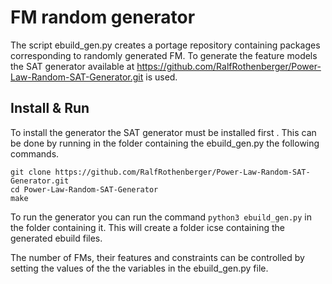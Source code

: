 # FM random generator

The script ebuild_gen.py creates a portage repository containing packages
corresponding to randomly generated FM. To generate the feature models the
SAT generator available at
https://github.com/RalfRothenberger/Power-Law-Random-SAT-Generator.git
is used.

## Install & Run

To install the generator the SAT generator must be installed first .
This can be done by running in the folder containing the ebuild_gen.py
the following commands.

```
git clone https://github.com/RalfRothenberger/Power-Law-Random-SAT-Generator.git
cd Power-Law-Random-SAT-Generator
make
```

To run the generator you can run the command `python3 ebuild_gen.py` in the
folder containing it. This will create a folder icse containing the generated
ebuild files.

The number of FMs, their features and constraints can be controlled by setting
the values of the the variables in the ebuild_gen.py file.


